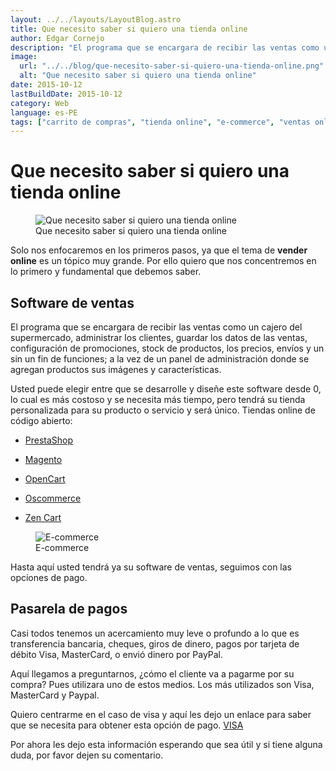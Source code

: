 ```yaml
---
layout: ../../layouts/LayoutBlog.astro
title: Que necesito saber si quiero una tienda online
author: Edgar Cornejo
description: "El programa que se encargara de recibir las ventas como un cajero del supermercado, administrar los clientes, guardar los datos de las ventas, configuración de promociones, stock de productos, los precios, envíos y un sin un fin de funciones; a la vez de un panel de administración donde se agregan productos sus imágenes y características."
image:
  url: "../../blog/que-necesito-saber-si-quiero-una-tienda-online.png"
  alt: "Que necesito saber si quiero una tienda online"
date: 2015-10-12
lastBuildDate: 2015-10-12
category: Web
language: es-PE
tags: ["carrito de compras", "tienda online", "e-commerce", "ventas online"]
---
```


# Que necesito saber si quiero una tienda online

<figure>
  <img src="../../blog/que-necesito-saber-si-quiero-una-tienda-online.png" alt="Que necesito saber si quiero una tienda online"/>
  <figcaption>Que necesito saber si quiero una tienda online</figcaption>
</figure>

Solo nos enfocaremos en los primeros pasos, ya que el tema de **vender online** es un tópico muy grande. Por ello quiero que nos concentremos en lo primero y fundamental que debemos saber.

## Software de ventas

El programa que se encargara de recibir las ventas como un cajero del supermercado, administrar los clientes, guardar los datos de las ventas, configuración de promociones, stock de productos, los precios, envíos y un sin un fin de funciones; a la vez de un panel de administración donde se agregan productos sus imágenes y características.

Usted puede elegir entre que se desarrolle y diseñe este software desde 0, lo cual es más costoso y se necesita más tiempo, pero tendrá su tienda personalizada para su producto o servicio y será único. Tiendas online de código abierto: 

- <a href="http://www.prestashop.com/es/" title="PrestaShop" target="_blank">PrestaShop</a>

- <a href="http://magento.com/" title="Magento" target="_blank">Magento</a>

- <a href="http://www.opencart.com/" title="OpenCart" target="_blank">OpenCart</a>

- <a href="http://www.oscommerce.com/" title="Oscommerce" target="_blank">Oscommerce</a>

- <a href="http://www.zen-cart.com/" title="Zen Cart" target="_blank">Zen Cart</a>

<figure>
  <img src="../../blog/e-commerce.jpg" alt="E-commerce"/>
  <figcaption>E-commerce</figcaption>
</figure>

Hasta aquí usted tendrá ya su software de ventas, seguimos con las opciones de pago.

## Pasarela de pagos

Casi todos tenemos un acercamiento muy leve o profundo a lo que es transferencia bancaria, cheques, giros de dinero, pagos por tarjeta de débito Visa, MasterCard, o envió dinero por PayPal.

Aquí llegamos a preguntarnos, ¿cómo el cliente va a pagarme por su compra?
Pues utilizara uno de estos medios. Los más utilizados son Visa, MasterCard y Paypal.

Quiero centrarme en el caso de visa y aquí les dejo un enlace para saber que se necesita para obtener esta opción de pago. <a href="http://www.visanet.com.pe/como-vender/por-internet/en-su-tienda-virtual/con-visanet-(individuales).html" title="VISA" target="_blank">VISA</a>

Por ahora les dejo esta información esperando que sea útil y si tiene alguna duda, por favor dejen su comentario.